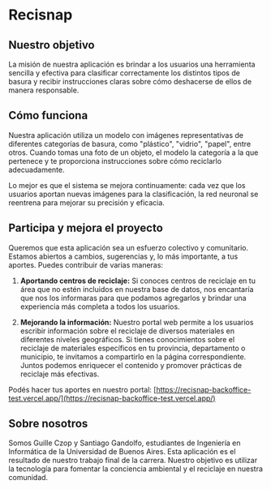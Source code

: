 # Recisnap

## Nuestro objetivo

La misión de nuestra aplicación es brindar a los usuarios una herramienta sencilla y efectiva para clasificar correctamente los distintos tipos de basura y recibir instrucciones claras sobre cómo deshacerse de ellos de manera responsable.

## Cómo funciona

Nuestra aplicación utiliza un modelo con imágenes representativas de diferentes categorías de basura, como "plástico", "vidrio", "papel", entre otros. Cuando tomas una foto de un objeto, el modelo la categoría a la que pertenece y te proporciona instrucciones sobre cómo reciclarlo adecuadamente.

Lo mejor es que el sistema se mejora continuamente: cada vez que los usuarios aportan nuevas imágenes para la clasificación, la red neuronal se reentrena para mejorar su precisión y eficacia.

## Participa y mejora el proyecto

Queremos que esta aplicación sea un esfuerzo colectivo y comunitario. Estamos abiertos a cambios, sugerencias y, lo más importante, a tus aportes. Puedes contribuir de varias maneras:

1. **Aportando centros de reciclaje:** Si conoces centros de reciclaje en tu área que no estén incluidos en nuestra base de datos, nos encantaría que nos los informaras para que podamos agregarlos y brindar una experiencia más completa a todos los usuarios.

2. **Mejorando la información:** Nuestro portal web permite a los usuarios escribir información sobre el reciclaje de diversos materiales en diferentes niveles geográficos. Si tienes conocimientos sobre el reciclaje de materiales específicos en tu provincia, departamento o municipio, te invitamos a compartirlo en la página correspondiente. Juntos podemos enriquecer el contenido y promover prácticas de reciclaje más efectivas.

Podés hacer tus aportes en nuestro portal: [https://recisnap-backoffice-test.vercel.app/](https://recisnap-backoffice-test.vercel.app/)

## Sobre nosotros

Somos Guille Czop y Santiago Gandolfo, estudiantes de Ingeniería en Informática de la Universidad de Buenos Aires. Esta aplicación es el resultado de nuestro trabajo final de la carrera. Nuestro objetivo es utilizar la tecnología para fomentar la conciencia ambiental y el reciclaje en nuestra comunidad.
